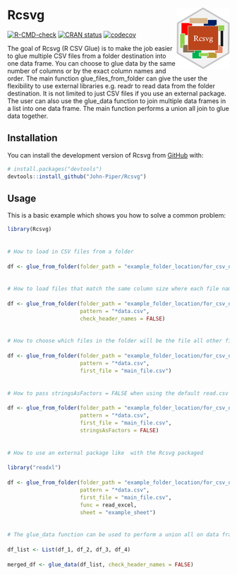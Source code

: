 
<!-- README.md is generated from README.Rmd. Please edit that file -->

# Rcsvg <img src='man/figures/logo.png' align="right" height="138.5" /></a>

<!-- badges: start -->

[![R-CMD-check](https://github.com/John-Piper/Rcsvg/workflows/R-CMD-check/badge.svg)](https://github.com/John-Piper/Rcsvg/actions)
[![CRAN
status](https://www.r-pkg.org/badges/version/Rcsvg)](https://CRAN.R-project.org/package=Rcsvg)
[![codecov](https://codecov.io/gh/John-Piper/Rcsvg/branch/main/graph/badge.svg)](https://codecov.io/gh/John-Piper/Rcsvg?branch=main)
<!-- badges: end -->

The goal of Rcsvg (R CSV Glue) is to make the job easier to glue
multiple CSV files from a folder destination into one data frame. You
can choose to glue data by the same number of columns or by the exact
column names and order. The main function glue_files_from_folder can
give the user the flexibility to use external libraries e.g. readr to
read data from the folder destination. It is not limited to just CSV
files if you use an external package. The user can also use the
glue_data function to join multiple data frames in a list into one data
frame. The main function performs a union all join to glue data
together.

## Installation

You can install the development version of Rcsvg from
[GitHub](https://github.com/) with:

``` r
# install.packages("devtools")
devtools::install_github("John-Piper/Rcsvg")
```

## Usage

This is a basic example which shows you how to solve a common problem:

``` r
library(Rcsvg)


# How to load in CSV files from a folder

df <- glue_from_folder(folder_path = "example_folder_location/for_csv_data/")


# How to load files that match the same column size where each file name ends with data

df <- glue_from_folder(folder_path = "example_folder_location/for_csv_data/",
                       pattern = "*data.csv",
                       check_header_names = FALSE)


# How to choose which files in the folder will be the file all other files have to match to be glued

df <- glue_from_folder(folder_path = "example_folder_location/for_csv_data/",
                       pattern = "*data.csv",
                       first_file = "main_file.csv")


# How to pass stringsAsFactors = FALSE when using the default read.csv when loading CSV files from a folder

df <- glue_from_folder(folder_path = "example_folder_location/for_csv_data/",
                       pattern = "*data.csv",
                       first_file = "main_file.csv",
                       stringsAsFactors = FALSE)


# How to use an external package like  with the Rcsvg packaged

library("readxl")

df <- glue_from_folder(folder_path = "example_folder_location/for_csv_data/",
                       pattern = "*data.csv",
                       first_file = "main_file.csv",
                       func = read_excel,
                       sheet = "example_sheet")


# The glue_data function can be used to perform a union all on data frames in a list. Only the data frames that match the first data frame in the list will be glued together to make a single data frame.  The glue_from_folder function is wrapper around the glue_data function.

df_list <- List(df_1, df_2, df_3, df_4)

merged_df <- glue_data(df_list, check_header_names = FALSE)
```
